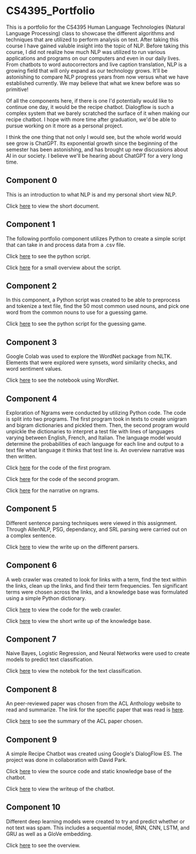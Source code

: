 # CS4395_Portfolio
This is a portfolio for the CS4395 Human Language Technologies (Natural Language Processing) class to showcase the different algorithms and techniques that are utilized to perform analysis on text. After taking this course I have gained valuble insight into the topic of NLP. Before taking this course, I did not realize how much NLP was utilized to run various applications and programs on our computers and even in our daily lives. From chatbots to word autocorrectors and live caption translation, NLP is a growing field that will only expand as our technology grows. It'll be astonishing to compare NLP progress years from now versus what we have established currently. We may believe that what we knew before was so primitive!

Of all the components here, if there is one I'd potentially would like to continue one day, it would be the recipe chatbot. Dialogflow is such a complex system that we barely scratched the surface of it when making our recipe chatbot. I hope with more time after graduation, we'd be able to pursue working on it more as a personal project. 

I think the one thing that not only I would see, but the whole world would see grow is ChatGPT. Its exponential growth since the beginning of the semester has been astonishing, and has brought up new discussions about AI in our society. I believe we'll be hearing about ChatGPT for a very long time.

## Component 0
This is an introduction to what NLP is and my personal short view NLP.

Click [here](https://github.com/JHoGit1/CS4395_Portfolio/blob/main/Component%200/C0_Jonathan_Ho_Overview_of_NLP.pdf) to view the short document.

## Component 1
The following portfolio component utilizes Python to create a simple script that can take in and process data from a .csv file.

Click [here](https://github.com/JHoGit1/CS4395_Portfolio/blob/main/Component%201/jqh200000_A1.py) to see the python script.

Click [here](https://github.com/JHoGit1/CS4395_Portfolio/blob/main/Component%201/C1_Jonathan_Ho_Python_Overview.pdf) for a small overview about the script.

## Component 2
In this component, a Python script was created to be able to preprocess and tokenize a text file, find the 50 most common used nouns, and pick one word from the common nouns to use for a guessing game.

Click [here](https://github.com/JHoGit1/CS4395_Portfolio/blob/main/Component%202/jqh200000_A2.py) to see the python script for the guessing game.

## Component 3
Google Colab was used to explore the WordNet package from NLTK. Elements that were explored were synsets, word similarity checks, and word sentiment values.

Click [here](https://github.com/JHoGit1/CS4395_Portfolio/blob/main/Component%203/C3_Jonathan_Ho_WordNet.pdf) to see the notebook using WordNet.

## Component 4
Exploration of Ngrams were conducted by utilizing Python code. The code is split into two programs. The first program took in texts to create unigram and bigram dictionaries and pickled them. Then, the second program would unpickle the dictionaries to interpret a test file with lines of languages varying between English, French, and Italian. The language model would determine the probabilities of each language for each line and output to a text file what language it thinks that test line is. An overview narrative was then written.

Click [here](https://github.com/JHoGit1/CS4395_Portfolio/blob/main/Component%204/jqh200000_A4_P1.py) for the code of the first program.

Click [here](https://github.com/JHoGit1/CS4395_Portfolio/blob/main/Component%204/jqh200000_A4_P2.py) for the code of the second program.

Click [here](https://github.com/JHoGit1/CS4395_Portfolio/blob/main/Component%204/jqh200000_A4_Narrative.pdf) for the narrative on ngrams.

## Component 5
Different sentence parsing techniques were viewed in this assignment. Through AllenNLP, PSG, dependancy, and SRL parsing were carried out on a complex sentence.

Click [here](https://github.com/JHoGit1/CS4395_Portfolio/blob/main/Component%205/jqh200000_A5_Writeup.pdf) to view the write up on the different parsers.

## Component 6
A web crawler was created to look for links with a term, find the text within the links, clean up the links, and find their term frequencies. Ten significant terms were chosen across the links, and a knowledge base was formulated using a simple Python dictionary.

Click [here](https://github.com/JHoGit1/CS4395_Portfolio/blob/main/Component%206/jqh200000_A6.py) to view the code for the web crawler.

Click [here](https://github.com/JHoGit1/CS4395_Portfolio/blob/main/Component%206/jqh200000_A6_Knowledge_Base_Writeup.pdf) to view the short write up of the knowledge base.

## Component 7
Naive Bayes, Logistic Regression, and Neural Networks were used to create models to predict text classification. 

Click [here](https://github.com/JHoGit1/CS4395_Portfolio/blob/main/Component%207/jqh200000_A7.pdf) to view the notebok for the text classification.

## Component 8
An peer-reviewed paper was chosen from the ACL Anthology website to read and summarize. The link for the specific paper that was read is [here](https://aclanthology.org/2022.acl-long.27/). 

Click [here](https://github.com/JHoGit1/CS4395_Portfolio/blob/main/Component%208/jqh200000_A8.pdf) to see the summary of the ACL paper chosen.

## Component 9

A simple Recipe Chatbot was created using Google's DialogFlow ES. The project was done in collaboration with David Park.

Click [here](https://github.com/JHoGit1/CS4395_Portfolio/tree/main/Component%209) to view the source code and static knowledge base of the chatbot.

Click [here](https://github.com/JHoGit1/CS4395_Portfolio/blob/main/Component%209/Chatbot_Report.pdf) to view the writeup of the chatbot.

## Component 10
Different deep learning models were created to try and predict whether or not text was spam. This includes a sequential model, RNN, CNN, LSTM, and GRU as well as a GloVe embedding.

Click [here](https://github.com/JHoGit1/CS4395_Portfolio/blob/main/Component%2010/jqh200000_A10.pdf) to see the overview.